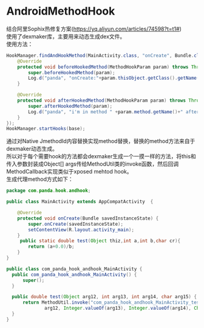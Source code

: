 # AndroidMethodHook
结合阿里Sophix热修复方案(https://yq.aliyun.com/articles/74598?t=t1#)<br>
使用了dexmaker库，主要用来动态生成dex文件。<br>
使用方法：
```Java
HookManager.findAndHookMethod(MainActivity.class, "onCreate", Bundle.class, new MethodCallback() {
    @Override
    protected void beforeHookedMethod(MethodHookParam param) throws Throwable {
        super.beforeHookedMethod(param);
        Log.d("panda", "onCreate:"+param.thisObject.getClass().getName());
    }

    @Override
    protected void afterHookedMethod(MethodHookParam param) throws Throwable {
        super.afterHookedMethod(param);
        Log.d("panda", "i'm in method " +param.method.getName()+" afterHookedMethod");
    }
});
HookManager.startHooks(base);
```
通过对Native JmethodId内容替换实现method替换，替换的method方法来自于dexmaker动态生成。<br>
所以对于每个需要hook的方法都会dexmaker生成一个一摸一样的方法，将this和传入参数封装成Object[] args传给MethodUtil类的invoke函数，然后回调MethodCallback实现类似于xposed mehtod hook。<br>
生成代理method方式如下：<br>
```Java
package com.panda.hook.andhook;

public class MainActivity extends AppCompatActivity  {

    @Override
    protected void onCreate(Bundle savedInstanceState) {
        super.onCreate(savedInstanceState);
        setContentView(R.layout.activity_main);
    }
     public static double test(Object thiz,int a,int b,char cr){
        return (a+0.0)/b;
    }
}
```
```Java
public class com_panda_hook_andhook_MainActivity {
  public com_panda_hook_andhook_MainActivity() {
      super();
  }

  public double test(Object arg12, int arg13, int arg14, char arg15) {
      return MethodUtil.invoke("com_panda_hook_andhook_MainActivity_testLIICD", this, new Object[]{
              arg12, Integer.valueOf(arg13), Integer.valueOf(arg14), Character.valueOf(arg15)}).doubleValue();
  }
}
```
